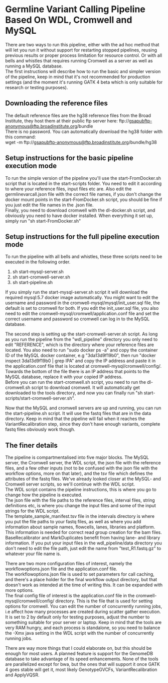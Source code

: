 # Germline Variant Calling Pipeline Based On WDL, Cromwell and MySQL

There are two ways to run this pipeline, either with the ad hoc method that will let you run it without support for restarting stopped pipelines, reusing previous results or proper process limitation for resource control. Or with all bells and whistles that requires running Cromwell as a server as well as running a MySQL database.  
The first instructions will describe how to run the basic and simpler version of the pipeline, keep in mind that it's not recommended for production settings (and the moment it's running GATK 4 beta which is only suitable for research or testing purposes).  

## Downloading the reference files  
The default reference files are the hg38 reference files from the Broad Institute, they host them at their public ftp server here: ftp://gsapubftp-anonymous@ftp.broadinstitute.org/bundle  
There is no password. You can automatically download the hg38 folder with this command:  
wget -m ftp://gsapubftp-anonymous@ftp.broadinstitute.org/bundle/hg38  

## Setup instructions for the basic pipeline execution mode
To run the simple version of the pipeline you'll use the start-FromDocker.sh script that is located in the start-scripts folder. You need to edit it according to where your reference files, input files etc are. Also edit the germlinevarcall.json file with the correct file names, if you don't change the docker mount points in the start-FromDocker.sh script, you should be fine if you just edit the file names in the .json file.  
Finally, you need to download cromwell with the dl-docker.sh script, and obviously you need to have docker installed. When everything it set up, simply run "sh start-FromDocker.sh"  

## Setup instructions for the full pipeline execution mode
To run the pipeline with all bells and whistles, these three scripts need to be executed in the following order.  
1. sh start-mysql-server.sh  
2. sh start-cromwell-server.sh  
3. sh start-pipeline.sh  

If you simply run the start-mysql-server.sh script it will download the required mysql:5.7 docker image automatically. You might want to edit the username and password in the cromwell-mysql/mysql/init_user.sql file, the default is set to cromwell for both. If you edit the init_user.sql file, you also need to edit the cromwell-mysql/cromwell/application.conf file and set the correct username and password so cromwell can log in to the MySQL database.  

The second step is setting up the start-cromwell-server.sh script. As long as you run the pipeline from the "wdl_pipeline" directory you only need to edit "REFERENCE", which is the directory where your reference files are located. You also need to run "sudo docker ps -a" and copy the container ID of the MySQL docker container, e.g "3da13d9f19b0", then run "docker inspect 3da13d9f19b0 | grep IPA" and copy the IP address and paste it in the application.conf file that is located at cromwell-mysql/cromwell/config/. Towards the bottom of the file there is an IP address that points to the MySQL database, replace it with your copied IP address.  
Before you can run the start-cromwell.sh script, you need to run the dl-cromwell.sh script to download cromwell. It will automatically get downloaded to the tools directory, and now you can finally run "sh start-scripts/start-cromwell-server.sh".

Now that the MySQL and cromwell servers are up and running, you can run the start-pipeline.sh script. It will use the fastq files that are in the data directory. Keep in mind that the pipeline will fail when it reaches the VariantRecalibration step, since they don't have enough variants, complete fastq files obviously work though.

## The finer details

The pipeline is compartmentalised into five major blocks. The MySQL server, the Cromwell server, the WDL script, the json file with the reference files, and a few other inputs (not to be confused with the json file with the workflow options, more on that later), and the tsv file which defines the attributes of the fastq files. We've already looked closer at the MySQL- and Cromwell server scripts, so we'll continue with the WDL script.  
The WDL script contains the pipeline instructions, this is where you go to change how the pipeline is executed.  
The json file with the file paths to the reference files, interval files, string definitions etc, is where you change the input files and some of the input strings for the WDL script.  
The template_sample_manifest.tsv file in the intervals directory is where you put the file paths to your fastq files, as well as where you add information about sample names, flowcells, lanes, libraries and platform. This information is needed for correct read group creation for the bam files. BaseRecalibrator and MarkDuplicates benefit from having lane- and library information. If you put your input files in the wdl_pipeline/data directory you don't need to edit the file path, just edit the name from "test_R1.fastq.gz" to whatever your file name is.  

There are two more configuration files of interest, namely the workflowoptions.json file and the application.conf file.  
The workflowoptions.json file is used to set parameters for call caching, and there's a place holder for the final workflow output directory, but that doesn't work as intended at the time of writing this. It can be expanded with more options.  
The final config file of interest is the application.conf file in the cromwell-mysql/cromwell/config/ directory. This is the file that is used for setting options for cromwell. You can edit the number of concurrently running jobs, i.e affect how many processes are created during scatter gather execution. It is set to 2 by default only for testing purposes, adjust the number to something suitable for your server or laptop. Keep in mind that the tools are very RAM hungry, and each process is standalone, so you need to balance the -Xmx java setting in the WDL script with the number of concurrently running jobs.

There are way more things that I could elaborate on, but this should be enough for most users. A planned feature is support for the GenomeDB database to take advantage of its speed enhancements. None of the tools are parallelized except for bwa, but the ones that will support it once GATK 4 goes stable will get it, most likely GenotypeGVCFs, VariantRecalibration and ApplyVQSR.